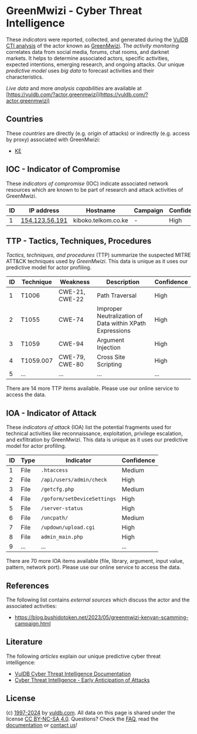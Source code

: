 # GreenMwizi - Cyber Threat Intelligence

These _indicators_ were reported, collected, and generated during the [VulDB CTI analysis](https://vuldb.com/?kb.cti) of the actor known as [GreenMwizi](https://vuldb.com/?actor.greenmwizi). The _activity monitoring_ correlates data from social media, forums, chat rooms, and darknet markets. It helps to determine associated actors, specific activities, expected intentions, emerging research, and ongoing attacks. Our unique _predictive model_ uses _big data_ to forecast activities and their characteristics.

_Live data_ and more _analysis capabilities_ are available at [https://vuldb.com/?actor.greenmwizi](https://vuldb.com/?actor.greenmwizi)

## Countries

These _countries_ are directly (e.g. origin of attacks) or indirectly (e.g. access by proxy) associated with GreenMwizi:

* [KE](https://vuldb.com/?country.ke)

## IOC - Indicator of Compromise

These _indicators of compromise_ (IOC) indicate associated network resources which are known to be part of research and attack activities of GreenMwizi.

ID | IP address | Hostname | Campaign | Confidence
-- | ---------- | -------- | -------- | ----------
1 | [154.123.56.191](https://vuldb.com/?ip.154.123.56.191) | kiboko.telkom.co.ke | - | High

## TTP - Tactics, Techniques, Procedures

_Tactics, techniques, and procedures_ (TTP) summarize the suspected MITRE ATT&CK techniques used by _GreenMwizi_. This data is unique as it uses our predictive model for actor profiling.

ID | Technique | Weakness | Description | Confidence
-- | --------- | -------- | ----------- | ----------
1 | T1006 | CWE-21, CWE-22 | Path Traversal | High
2 | T1055 | CWE-74 | Improper Neutralization of Data within XPath Expressions | High
3 | T1059 | CWE-94 | Argument Injection | High
4 | T1059.007 | CWE-79, CWE-80 | Cross Site Scripting | High
5 | ... | ... | ... | ...

There are 14 more TTP items available. Please use our online service to access the data.

## IOA - Indicator of Attack

These _indicators of attack_ (IOA) list the potential fragments used for technical activities like reconnaissance, exploitation, privilege escalation, and exfiltration by GreenMwizi. This data is unique as it uses our predictive model for actor profiling.

ID | Type | Indicator | Confidence
-- | ---- | --------- | ----------
1 | File | `.htaccess` | Medium
2 | File | `/api/users/admin/check` | High
3 | File | `/getcfg.php` | Medium
4 | File | `/goform/setDeviceSettings` | High
5 | File | `/server-status` | High
6 | File | `/uncpath/` | Medium
7 | File | `/updown/upload.cgi` | High
8 | File | `admin_main.php` | High
9 | ... | ... | ...

There are 70 more IOA items available (file, library, argument, input value, pattern, network port). Please use our online service to access the data.

## References

The following list contains _external sources_ which discuss the actor and the associated activities:

* https://blog.bushidotoken.net/2023/05/greenmwizi-kenyan-scamming-campaign.html

## Literature

The following _articles_ explain our unique predictive cyber threat intelligence:

* [VulDB Cyber Threat Intelligence Documentation](https://vuldb.com/?kb.cti)
* [Cyber Threat Intelligence - Early Anticipation of Attacks](https://www.scip.ch/en/?labs.20201022)

## License

(c) [1997-2024](https://vuldb.com/?kb.changelog) by [vuldb.com](https://vuldb.com/?kb.about). All data on this page is shared under the license [CC BY-NC-SA 4.0](https://creativecommons.org/licenses/by-nc-sa/4.0/). Questions? Check the [FAQ](https://vuldb.com/?kb.faq), read the [documentation](https://vuldb.com/?kb) or [contact us](https://vuldb.com/?contact)!
